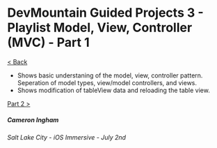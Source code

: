 # DevMountain Guided Projects 3 - Playlist Model, View, Controller (MVC) - Part 1

[< Back](https://github.com/Camji55/DevMtn-iOS20/)

- Shows basic understaning of the model, view, controller pattern. Seperation of model types, view/model controllers, and views.
- Shows modification of tableView data and reloading the table view.

[Part 2 >](https://github.com/Camji55/DevMtn-iOS20-GuidedProjects/tree/master/Playlist%20-%20Part%202)

##### Cameron Ingham
###### Salt Lake City - iOS Immersive - July 2nd



